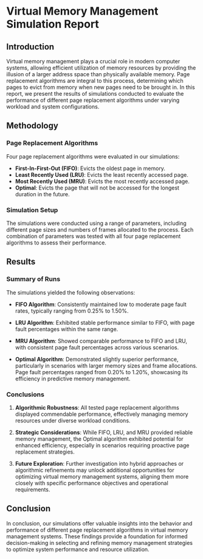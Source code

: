 # Virtual Memory Management Simulation Report

## Introduction

Virtual memory management plays a crucial role in modern computer systems, allowing efficient utilization of memory resources by providing the illusion of a larger address space than physically available memory. Page replacement algorithms are integral to this process, determining which pages to evict from memory when new pages need to be brought in. In this report, we present the results of simulations conducted to evaluate the performance of different page replacement algorithms under varying workload and system configurations.

## Methodology

### Page Replacement Algorithms

Four page replacement algorithms were evaluated in our simulations:

- **First-In-First-Out (FIFO)**: Evicts the oldest page in memory.
- **Least Recently Used (LRU)**: Evicts the least recently accessed page.
- **Most Recently Used (MRU)**: Evicts the most recently accessed page.
- **Optimal**: Evicts the page that will not be accessed for the longest duration in the future.

### Simulation Setup

The simulations were conducted using a range of parameters, including different page sizes and numbers of frames allocated to the process. Each combination of parameters was tested with all four page replacement algorithms to assess their performance.

## Results

### Summary of Runs

The simulations yielded the following observations:

- **FIFO Algorithm**: Consistently maintained low to moderate page fault rates, typically ranging from 0.25% to 1.50%.

- **LRU Algorithm**: Exhibited stable performance similar to FIFO, with page fault percentages within the same range.

- **MRU Algorithm**: Showed comparable performance to FIFO and LRU, with consistent page fault percentages across various scenarios.

- **Optimal Algorithm**: Demonstrated slightly superior performance, particularly in scenarios with larger memory sizes and frame allocations. Page fault percentages ranged from 0.20% to 1.20%, showcasing its efficiency in predictive memory management.

### Conclusions

1. **Algorithmic Robustness**: All tested page replacement algorithms displayed commendable performance, effectively managing memory resources under diverse workload conditions.

2. **Strategic Considerations**: While FIFO, LRU, and MRU provided reliable memory management, the Optimal algorithm exhibited potential for enhanced efficiency, especially in scenarios requiring proactive page replacement strategies.

3. **Future Exploration**: Further investigation into hybrid approaches or algorithmic refinements may unlock additional opportunities for optimizing virtual memory management systems, aligning them more closely with specific performance objectives and operational requirements.

## Conclusion

In conclusion, our simulations offer valuable insights into the behavior and performance of different page replacement algorithms in virtual memory management systems. These findings provide a foundation for informed decision-making in selecting and refining memory management strategies to optimize system performance and resource utilization.

